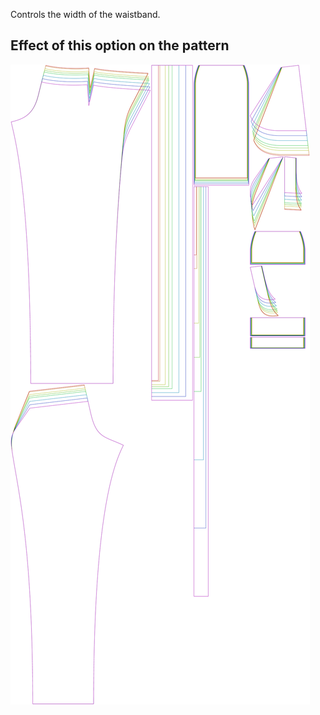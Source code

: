 ---
---

Controls the width of the waistband.

## Effect of this option on the pattern

![This image shows the effect of this option by superimposing several variants that have a different value for this option](charlie_waistbandwidth_sample.svg "Effect of this option on the pattern")
